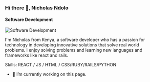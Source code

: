 ### Hi there 👋, Nicholas Ndolo
#### Software Development
![Software Development](https://arturssmirnovs.github.io/github-profile-readme-generator/images/banner.png)

I'm Nicholas from Kenya, a  software developer who has a passion for technology in developing innovative solutions that solve real world problems. I enjoy solving problems and learning new languages and frameworks like react and rails.

Skills: REACT / JS / HTML / CSS/RUBY/RAILS/PYTHON

- 🔭 I’m currently working on this page. 




